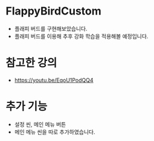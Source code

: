# FlappyBirdCustom
- 플래피 버드를 구현해보았습니다.
- 플래피 버드를 이용해 추후 강화 학습을 적용해볼 예정입니다.

# 참고한 강의
- https://youtu.be/EqoU1PodQQ4

# 추가 기능
- 설정 씬, 메인 메뉴 버튼
- 메인 메뉴 씬을 따로 추가하였습니다.
